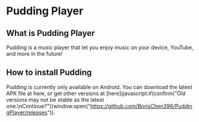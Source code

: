 # Pudding Player

## What is Pudding Player

Pudding is a music player that let you enjoy music on your device, YouTube, and more in the future!

## How to install Pudding

Pudding is currently only available on Android.  You can download the latest APK file at here, or get other versions at [here](javascript:if(confirm("Old versions may not be stable as the latest one.\nContinue?"))window.open("https://github.com/BorisChen396/PuddingPlayer/releases")).
